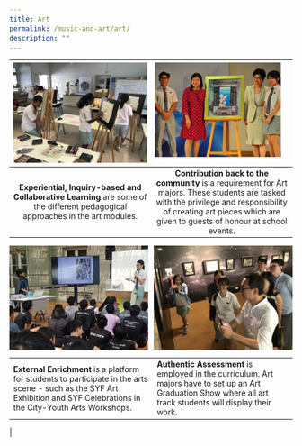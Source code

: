 ```yaml
---
title: Art
permalink: /music-and-art/art/
description: ""
---
```

<table>
	<thead>
		<tr>
			<th style="width: 33%; align: center">
				<img style="max-width: 100%; max-height:100%" src="/images/Music and Art/artpic1.png">
			</th>
			<th style="width: 33%; align: center">
				<img style="max-width: 100%; max-heigth: 100%" src="/images/Music and Art/artpic2.png">
			</th>
		</tr>
	</thead>
	<tbody>
		<tr>
			<td style="text-align:center"> 
				<b>Experiential, Inquiry-based and Collaborative Learning</b> are some of the different pedagogical approaches in the art modules.
			</td>
			<td style="text-align:center">
				<b>Contribution back to the community</b> is a requirement for Art majors. These students are tasked with the privilege and responsibility of creating art pieces which are given to guests of honour at school events.
			</td>
		</tr>
	</tbody>
</table>

<img src="/images/musicnart7.jpg" style="width:49%" align="left">
<img src="/images/musicnart8.jpg" style="width:49%" align="right">

<br clear="left">

|  |  |
|---|---|
| **External Enrichment**&nbsp;is a platform for students to participate in the arts scene - such as the SYF Art Exhibition and SYF Celebrations in the City-Youth Arts Workshops. | **Authentic Assessment**&nbsp;is employed in the curriculum. Art majors have to set up an Art Graduation Show where all art track students will display their work. |
|